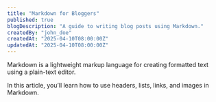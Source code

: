 ```yaml
---
title: "Markdown for Bloggers"
published: true
blogDescription: "A guide to writing blog posts using Markdown."
createdBy: "john_doe"
createdAt: "2025-04-10T08:00:00Z"
updatedAt: "2025-04-10T08:00:00Z"
---
```


Markdown is a lightweight markup language for creating formatted text using a plain-text editor.

In this article, you’ll learn how to use headers, lists, links, and images in Markdown.
